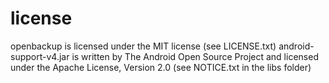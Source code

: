 license
=======
openbackup is licensed under the MIT license (see LICENSE.txt)
android-support-v4.jar is written by The Android Open Source Project and licensed under the Apache License, Version 2.0 (see NOTICE.txt in the libs folder)
